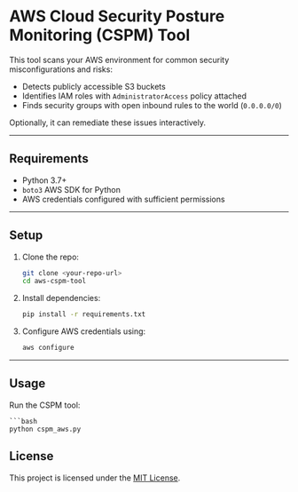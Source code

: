 # AWS Cloud Security Posture Monitoring (CSPM) Tool

This tool scans your AWS environment for common security misconfigurations and risks:

- Detects publicly accessible S3 buckets  
- Identifies IAM roles with `AdministratorAccess` policy attached  
- Finds security groups with open inbound rules to the world (`0.0.0.0/0`)  

Optionally, it can remediate these issues interactively.

---

## Requirements

- Python 3.7+
- `boto3` AWS SDK for Python
- AWS credentials configured with sufficient permissions

---

## Setup

1. Clone the repo:

    ```bash
    git clone <your-repo-url>
    cd aws-cspm-tool
    ```

2. Install dependencies:

    ```bash
    pip install -r requirements.txt
    ```

3. Configure AWS credentials using:

    ```bash
    aws configure
    ```

---

## Usage

Run the CSPM tool:

    ```bash
    python cspm_aws.py

## License

This project is licensed under the [MIT License](LICENSE).

